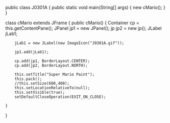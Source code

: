 public class J0301A
{
    public static void main(String[] args)
    {
        new cMario();
    }
}


class cMario extends JFrame
{
    public cMario()
    {
        Container cp = this.getContentPane();
        JPanel jp1 = new JPanel();
        jp jp2 = new jp();
        JLabel jLab1;

        jLab1 = new JLabel(new ImageIcon("J0301A.gif"));

        jp1.add(jLab1);

        cp.add(jp1, BorderLayout.CENTER);
        cp.add(jp2, BorderLayout.NORTH);

        this.setTitle("Super Mario Paint");
        this.pack();
        //this.setSize(600,400);
        this.setLocationRelativeTo(null);
		this.setVisible(true);
		setDefaultCloseOperation(EXIT_ON_CLOSE);

    }
}
